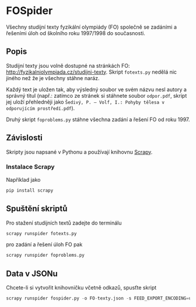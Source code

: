 # FOSpider
Všechny studijní texty fyzikální olympiády (FO) společně se zadáními a řešeními úloh od školního roku 1997/1998 do současnosti.

## Popis
Studijní texty jsou volně dostupné na stránkách FO: http://fyzikalniolympiada.cz/studijni-texty. Skript `fotexts.py` nedělá nic jiného než že je všechny stáhne naráz. 

Každý text je uložen tak, aby výsledný soubor ve svém názvu nesl autory a správný titul (např.: zatímco ze stránek si stáhnete soubor `odpor.pdf`, skript jej uloží přehledněji jako `Šedivý, P. – Volf, I.: Pohyby tělesa v odporujícím prostředí.pdf`).

Druhý skript `foproblems.py` stáhne všechna zadání a řešení FO od roku 1997. 

## Závislosti
Skripty jsou napsané v Pythonu a používají knihovnu [Scrapy](https://scrapy.org/). 

### Instalace Scrapy
Například jako 

```python
pip install scrapy
```

## Spuštění skriptů

Pro stažení studijních textů zadejte do terminálu

```python
scrapy runspider fotexts.py
```

pro zadání a řešení úloh FO pak

```python
scrapy runspider foproblems.py
```

## Data v JSONu
Chcete-li si vytvořit knihovničku včetně odkazů, spusťte skript

```python
scrapy runspider fospider.py -o FO-texty.json -s FEED_EXPORT_ENCODING=utf-8
```
